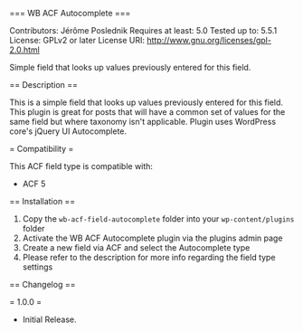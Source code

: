 === WB ACF Autocomplete ===

Contributors: Jérôme Poslednik
Requires at least: 5.0
Tested up to: 5.5.1
License: GPLv2 or later
License URI: http://www.gnu.org/licenses/gpl-2.0.html

Simple field that looks up values previously entered for this field.

== Description ==

This is a simple field that looks up values previously entered for this field. This plugin is great for posts that will have a common set of values for the same field but where taxonomy isn't applicable. Plugin uses WordPress core's jQuery UI Autocomplete.

= Compatibility =

This ACF field type is compatible with:

- ACF 5

== Installation ==

1. Copy the `wb-acf-field-autocomplete` folder into your `wp-content/plugins` folder
2. Activate the WB ACF Autocomplete plugin via the plugins admin page
3. Create a new field via ACF and select the Autocomplete type
4. Please refer to the description for more info regarding the field type settings

== Changelog ==

= 1.0.0 =

- Initial Release.
